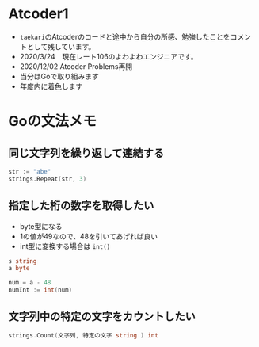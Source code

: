 # Atcoder1
- `taekari`のAtcoderのコードと途中から自分の所感、勉強したことをコメントとして残しています。
- 2020/3/24　現在レート106のよわよわエンジニアです。
- 2020/12/02 Atcoder Problems再開
- 当分はGoで取り組みます
- 年度内に着色します

# Goの文法メモ
## 同じ文字列を繰り返して連結する
```go
str := "abe"
strings.Repeat(str, 3)
```
## 指定した桁の数字を取得したい
- byte型になる
- 1の値が49なので、48を引いてあげれば良い
- int型に変換する場合は `int()`
```go
s string
a byte

num = a - 48
numInt := int(num)
```

## 文字列中の特定の文字をカウントしたい
```go
strings.Count(文字列, 特定の文字 string ) int
```